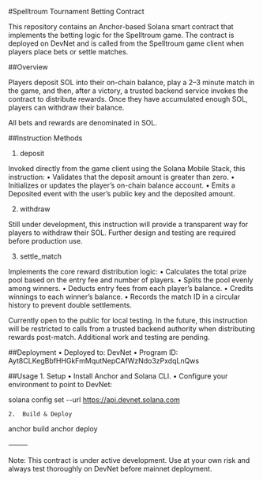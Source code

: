 #Spelltroum Tournament Betting Contract

This repository contains an Anchor-based Solana smart contract that implements the betting logic for the Spelltroum game. The contract is deployed on DevNet and is called from the Spelltroum game client when players place bets or settle matches.

##Overview

Players deposit SOL into their on-chain balance, play a 2–3 minute match in the game, and then, after a victory, a trusted backend service invokes the contract to distribute rewards. Once they have accumulated enough SOL, players can withdraw their balance.

All bets and rewards are denominated in SOL.

##Instruction Methods

1. deposit

Invoked directly from the game client using the Solana Mobile Stack, this instruction:
	•	Validates that the deposit amount is greater than zero.
	•	Initializes or updates the player’s on-chain balance account.
	•	Emits a Deposited event with the user’s public key and the deposited amount.

2. withdraw

Still under development, this instruction will provide a transparent way for players to withdraw their SOL. Further design and testing are required before production use.

3. settle_match

Implements the core reward distribution logic:
	•	Calculates the total prize pool based on the entry fee and number of players.
	•	Splits the pool evenly among winners.
	•	Deducts entry fees from each player’s balance.
	•	Credits winnings to each winner’s balance.
	•	Records the match ID in a circular history to prevent double settlements.

Currently open to the public for local testing. In the future, this instruction will be restricted to calls from a trusted backend authority when distributing rewards post-match. Additional work and testing are pending.

##Deployment
	•	Deployed to: DevNet
	•	Program ID: Ayt8CLKegBbfHHGkFmMqutNepCAfWzNdo3zPxdqLnQws

##Usage
	1.	Setup
	•	Install Anchor and Solana CLI.
	•	Configure your environment to point to DevNet:

solana config set --url https://api.devnet.solana.com

	2.	Build & Deploy

anchor build
anchor deploy

⸻

Note: This contract is under active development. Use at your own risk and always test thoroughly on DevNet before mainnet deployment.